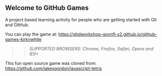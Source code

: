 ## Welcome to GitHub Games

A project based learning activity for people who are getting started with Git and GitHub.

You can play the game at: https://ghdworkshop-govnfl-s2.github.io/github-games-kirknwhite

>> _*SUPPORTED BROWSERS*: Chrome, Firefox, Safari, Opera and IE9+_

This fun open source game was cloned from: https://github.com/jakesgordon/javascript-tetris
